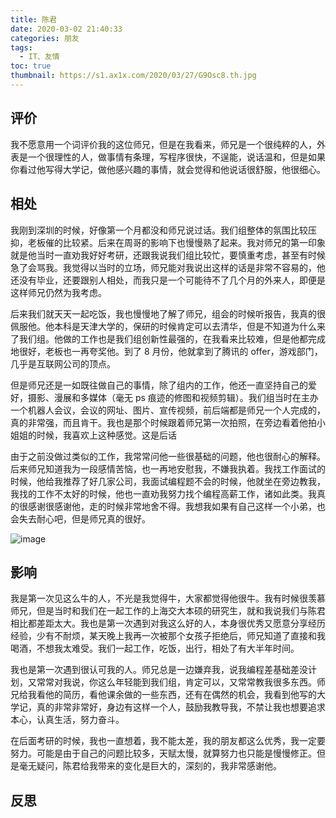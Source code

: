 ```yaml
---
title: 陈君
date: 2020-03-02 21:40:33
categories: 朋友
tags:
  - IT、友情
toc: true
thumbnail: https://s1.ax1x.com/2020/03/27/G9Osc8.th.jpg
---
```


## 评价

我不愿意用一个词评价我的这位师兄，但是在我看来，师兄是一个很纯粹的人，外表是一个很理性的人，做事情有条理，写程序很快，不逞能，说话温和，但是如果你看过他写得大学记，做他感兴趣的事情，就会觉得和他说话很舒服，他很细心。

<!--more-->

## 相处

我刚到深圳的时候，好像第一个月都没和师兄说过话。我们组整体的氛围比较压抑，老板催的比较紧。后来在周哥的影响下也慢慢熟了起来。我对师兄的第一印象就是他当时一直劝我好好考研，还跟我说我们组比较忙，要慎重考虑，甚至有时候急了会骂我。我觉得以当时的立场，师兄能对我说出这样的话是非常不容易的，他还没有毕业，还要跟别人相处，而我只是一个可能待不了几个月的外来人，即便是这样师兄仍然为我考虑。

​ 后来我们就天天一起吃饭，我也慢慢地了解了师兄，组会的时候听报告，我真的很佩服他。他本科是天津大学的，保研的时候肯定可以去清华，但是不知道为什么来了我们组。他做的工作也是我们组创新性最强的，在我看来比较难，但是他都完成地很好，老板也一再夸奖他。到了 8 月份，他就拿到了腾讯的 offer，游戏部门，几乎是互联网公司的顶点。

​ 但是师兄还是一如既往做自己的事情，除了组内的工作，他还一直坚持自己的爱好，摄影、漫展和多媒体（毫无 ps 痕迹的修图和视频剪辑）。我们组当时在主办一个机器人会议，会议的网址、图片、宣传视频，前后端都是师兄一个人完成的，真的非常强，而且肯干。我也是那个时候跟着师兄第一次拍照，在旁边看着他拍小姐姐的时候，我喜欢上这种感觉。这是后话

​ 由于之前没做过类似的工作，我常常问他一些很基础的问题，他也很耐心的解释。后来师兄知道我为一段感情苦恼，也一再地安慰我，不嫌我执着。我找工作面试的时候，他给我推荐了好几家公司，我面试编程题不会的时候，他就坐在旁边教我，我找的工作不太好的时候，他也一直劝我努力找个编程高薪工作，诸如此类。我真的很感谢很感谢他，走的时候非常地舍不得。我想我如果有自己这样一个小弟，也会失去耐心吧，但是师兄真的很好。

![image](https://q6mb9zdoi.bkt.clouddn.com/chenjun.jpg)

## 影响

我是第一次见这么牛的人，不光是我觉得牛，大家都觉得他很牛。我有时候很羡慕师兄，但是当时和我们在一起工作的上海交大本硕的研究生，就和我说我们与陈君相比都差距太大。我也是第一次遇到对我这么好的人，本身很优秀又愿意分享经历经验，少有不耐烦，某天晚上我再一次被那个女孩子拒绝后，师兄知道了直接和我喝酒，不想我太难受。我们一起工作，吃饭，出行，相处了有大半年时间。

​ 我也是第一次遇到很认可我的人。师兄总是一边嫌弃我，说我编程差基础差没计划，又常常对我说，你这么年轻能到我们组，肯定可以，又常常教我很多东西。师兄给我看他的简历，看他课余做的一些东西，还有在偶然的机会，我看到他写的大学记，真的非常非常好，身边有这样一个人，鼓励我教导我，不禁让我也想要追求本心，认真生活，努力奋斗。

在后面考研的时候，我也一直想着，我不能太差，我的朋友都这么优秀，我一定要努力。可能是由于自己的问题比较多，天赋太慢，就算努力也只能是慢慢修正。但是毫无疑问，陈君给我带来的变化是巨大的，深刻的，我非常感谢他。

## 反思
